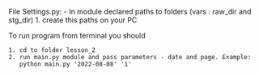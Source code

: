 File Settings.py:
	- In module declared paths to folders (vars : raw_dir and stg_dir) 
	1. create this paths on your PC 
	
To run program from terminal you should 

    1. cd to folder lesson_2 
	2. run main.py module and pass parameters - date and page. Example:
	   python main.py '2022-08-08' '1'
	
	